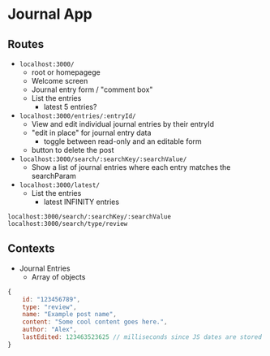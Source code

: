 # Journal App  

## Routes

- `localhost:3000/`
    - root or homepagege
    - Welcome screen
    - Journal entry form / "comment box"
    - List the entries
        - latest 5 entries?
- `localhost:3000/entries/:entryId/`
    - View and edit individual journal entries by their entryId
    - "edit in place" for journal entry data
        - toggle between read-only and an editable form
    - button to delete the post
- `localhost:3000/search/:searchKey/:searchValue/`
    - Show a list of journal entries where each entry matches the searchParam
- `localhost:3000/latest/`
    - List the entries
         - latest INFINITY entries

`localhost:3000/search/:searchKey/:searchValue`
`localhost:3000/search/type/review`

## Contexts
- Journal Entries
    - Array of objects

``` js 
{
    id: "123456789",
    type: "review",
    name: "Example post name",
    content: "Some cool content goes here.",
    author: "Alex",
    lastEdited: 123463523625 // milliseconds since JS dates are stored as that internally
}
```

